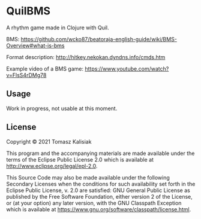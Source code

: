 # QuilBMS

A rhythm game made in Clojure with Quil.

BMS: https://github.com/wcko87/beatoraja-english-guide/wiki/BMS-Overview#what-is-bms

Format description: http://hitkey.nekokan.dyndns.info/cmds.htm

Example video of a BMS game: https://www.youtube.com/watch?v=FlsS4rDMg78

## Usage

Work in progress, not usable at this moment.

## License

Copyright © 2021 Tomasz Kalisiak

This program and the accompanying materials are made available under the
terms of the Eclipse Public License 2.0 which is available at
http://www.eclipse.org/legal/epl-2.0.

This Source Code may also be made available under the following Secondary
Licenses when the conditions for such availability set forth in the Eclipse
Public License, v. 2.0 are satisfied: GNU General Public License as published by
the Free Software Foundation, either version 2 of the License, or (at your
option) any later version, with the GNU Classpath Exception which is available
at https://www.gnu.org/software/classpath/license.html.
